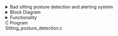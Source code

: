 
<details> 
  <summary>  Bad sitting posture detection and alerting system </summary> 
  Long sitting hours has caused a lot of health problems. This solution will constantly measure the distance between the chair and a persons head and back. Based on the measured distance, if it is found that the person is not sitting straight, then it will set the buzzer and the led high. A potentiometer is also added so that the user can define the timeout after which each measurement happens.
</details>
  <details> 
  <summary>  Block Diagram   </summary> 
 <img width="526" alt="image" src=https://github.com/user-attachments/assets/6f436052-3a84-4857-8e6e-a06ceec7bf42>
  </details>
  <details> 
  <summary>  Functionality </summary> 
     
  1. Set the timeout value using a potentiometer.
    
  2. The trigger pin is set to high for ultrasonic sensor1(used for measuring the head distance). When the trigger pin is pulled high, 
     then sound waves are sent from the sensor. Pull the trigger pin to low after waiting for 12msec.
     
  3. The echo pin output from the sensor1 goes high and the time for which the echo pin goes high is noted. Distance is calculated for 
     sensor1.
     
  4. Repeat steps 2 to 3 for sensor2.
     
  5. The distance received from both the sensors are compared, and if its greater than a hard coded value(value decided based on a 
     straight posture),then go to step6, else goto step7.
     
  6. Pull the led and buzzer output pin high.
     
  7. Wait for the user defined timeout value and go to step2.
     </details>

  <summary> C Program </summary>
  Sitting_posture_detection.c
   </details>

